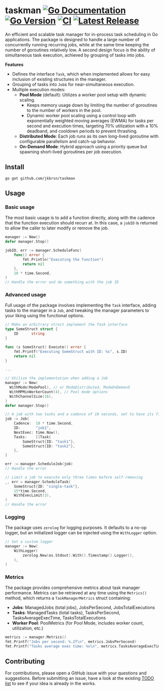 # taskman [![Go Documentation](http://img.shields.io/badge/go-documentation-blue.svg?style=flat-square)][godocs] [![Go Version](https://img.shields.io/badge/go-1.25.1-blue.svg)](https://golang.org/dl/) [![CI](https://github.com/jkbrsn/taskman/actions/workflows/ci.yml/badge.svg)](https://github.com/jkbrsn/taskman/actions/workflows/ci.yml) [![Latest Release](https://img.shields.io/github/v/release/jkbrsn/taskman)](https://github.com/jkbrsn/taskman/releases)

[godocs]: http://godoc.org/github.com/jkbrsn/taskman

An efficient and scalable task manager for in-process task scheduling in Go applications. The package is designed to handle a large number of concurrently running recurring jobs, while at the same time keeping the number of goroutines relatively low. A second design focus is the ability of simultaneous task execution, achieved by grouping of tasks into jobs.

**Features**

- Defines the interface `Task`, which when implemented allows for easy inclusion of existing structures in the manager.
- Grouping of tasks into `Job`s for near-simultaneous execution.
- Multiple execution modes:
  - **Pool Mode** (default): Utilizes a worker pool setup with dynamic scaling.
    - Keeps memory usage down by limiting the number of goroutines to the number of workers in the pool.
    - Dynamic worker pool scaling using a control loop with exponentially weighted moving averages (EWMA) for tasks per second and execution times, targeting 70% utilization with a 10% deadband, and cooldown periods to prevent thrashing.
  - **Distributed Mode**: Each job runs as its own long-lived goroutine with configurable parallelism and catch-up behavior.
  - **On-Demand Mode**: Hybrid approach using a priority queue but spawning short-lived goroutines per job execution.

## Install

```
go get github.com/jkbrsn/taskman
```

## Usage

### Basic usage

The most basic usage is to add a function directly, along with the cadence that the function execution should recurr at. In this case, a `jobID` is returned to allow the caller to later modify or remove the job.

```go
manager := New()
defer manager.Stop()

jobID, err := manager.ScheduleFunc(
    func() error {
        fmt.Println("Executing the function")
        return nil
    },
    10 * time.Second,
)
// Handle the error and do something with the job ID
```

### Advanced usage

Full usage of the package involves implementing the `Task` interface, adding tasks to the manager in a `Job`, and tweaking the manager parameters to your liking using the functional options.

```go
// Make an arbitrary struct implement the Task interface
type SomeStruct struct {
	ID      string
}

func (s SomeStruct) Execute() error {
	fmt.Printf("Executing SomeStruct with ID: %s", s.ID)
	return nil
}

...

// Utilize the implementation when adding a Job
manager := New(
  WithMode(ModePool), // or ModeDistributed, ModeOnDemand
  WithMPMinWorkerCount(4), // Pool mode options
  WithChannelSize(16),
)
defer manager.Stop()

// A job with two tasks and a cadence of 10 seconds, set to have its first execution immediately
job := Job{
    Cadence:  10 * time.Second,
    ID:       "job1",
    NextExec: time.Now(),
    Tasks:    []Task{
        SomeStruct{ID: "task1"},
        SomeStruct{ID: "task2"},
    },
}

err := manager.ScheduleJob(job)
// Handle the error

// Limit a job to execute only three times before self-removing
_, err = manager.ScheduleTask(
    SomeStruct{ID: "single-task"},
    15*time.Second,
    WithExecLimit(3),
)
// Handle the error
```

### Logging

The package uses `zerolog` for logging purposes. It defaults to a no-op logger, but an initialized logger can be injected using the `WithLogger` option.

```go
// Set a custom logger
manager := New(
    WithLogger(
        zerolog.New(os.Stdout).With().Timestamp().Logger(),
    ),
)
```

### Metrics

The package provides comprehensive metrics about task manager performance. Metrics can be retrieved at any time using the `Metrics()` method, which returns a `TaskManagerMetrics` struct containing:

- **Jobs**: ManagedJobs (total jobs), JobsPerSecond, JobsTotalExecutions
- **Tasks**: ManagedTasks (total tasks), TasksPerSecond, TasksAverageExecTime, TasksTotalExecutions
- **Worker Pool**: PoolMetrics (for Pool Mode, includes worker count, utilization, etc.)

```go
metrics := manager.Metrics()
fmt.Printf("Jobs per second: %.2f\n", metrics.JobsPerSecond)
fmt.Printf("Tasks average exec time: %v\n", metrics.TasksAverageExecTime)
```

## Contributing

For contributions, please open a GitHub issue with your questions and suggestions. Before submitting an issue, have a look at the existing [TODO list](TODO.md) to see if your idea is already in the works.
